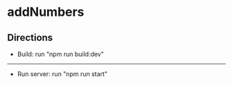 # addNumbers

## Directions

- Build: run "npm run build:dev"

---

- Run server: run "npm run start"
